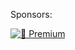Sponsors:

[![💎 Premium](https://img.shields.io/github/sponsors/byby-inc?style=for-the-badge&logo=data:image/svg+xml;base64,PHN2ZyB4bWxucz0iaHR0cDovL3d3dy53My5vcmcvMjAwMC9zdmciIHZpZXdCb3g9IjAgMCAyNCAyNCIgZmlsbD0iI2ZmZiI+PHBhdGggZD0iTTEyIDJsNC4xOCA2LjE4TDIyIDEybC02LjgyIDMuODJMMTIgMjJsLTMuMTgtNi4xOEwyIDEybDYuODItMy44MloiLz48L3N2Zz4=&logoColor=white&label=💎%20Premium&color=6f42c1&labelColor=000000)](https://github.com/sponsors/byby-inc)

